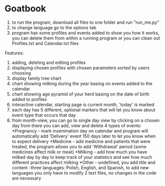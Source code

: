 # Goatbook
1. to run the program, download all files to one folder and run "run_me.py"
2. to change language go to the options tab
3. program has some profiles and events added to show you how it works, you can delete them from within a running program or you can clean out Profiles.txt and Calendar.txt files
    
Features:

1. adding, deleting and editing profiles
2. displaying chosen profiles with chosen parameters sorted by users choosing
3. display family tree chart
4. chart showing milking during the year basing on events added to the calendar
5. chart showing age pyramid of your herd basing on the date of birth added to profiles
6. interactive calendar, starting page is current month, 'today' is marked 
7. each day has 5 different, optional markers that will let you know about event type that occurs that day
8. from month-view, you can go to single day view by clicking on a chosen day from there you can add, view and delete 4 types of events:
  *Pregnancy - mark insemination day on calendar and program will automatically add 'Delivery' event 150 days later to let 
    you know when to expect delivery
  *Medicine - add medicine and patients that were treated, the program allows you to add 'Withdrawal' period 
    (some medicines affect milk or meat)
  *Milking - add how much you have milked day by day to keep track of your statistics and see how much different practices affect milking
  *Other - undefined, you add title and content
-three languages: Polish, English, and Spanish, to add new languages you only have to modify 2 text files, no changes in the
  code are necessary 
